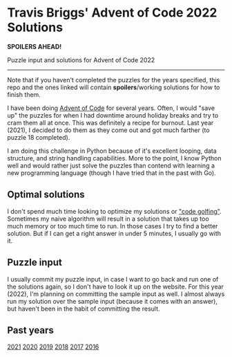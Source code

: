 # Travis Briggs' Advent of Code 2022 Solutions

**SPOILERS AHEAD!**

Puzzle input and solutions for Advent of Code 2022

---

Note that if you haven't completed the puzzles for the years specified, this
repo and the ones linked will contain **spoilers**/working solutions for how to
finish them.

I have been doing [Advent of Code](https://adventofcode.com) for several years.
Often, I would "save up" the puzzles for when I had downtime around holiday
breaks and try to cram them all at once. This was definitely a recipe for
burnout. Last year (2021), I decided to do them as they come out and got much
farther (to puzzle 18 completed).

I am doing this challenge in Python because of it's excellent looping, data
structure, and string handling capabilities. More to the point, I know Python
well and would rather just solve the puzzles than contend with learning a new
programming language (though I have tried that in the past with Go).

## Optimal solutions

I don't spend much time looking to optimize my solutions or ["code
golfing"](https://code.golf/). Sometimes my naive algorithm will result in a
solution that takes up too much memory or too much time to run. In those cases I
try to find a better solution. But if I can get a right answer in under 5
minutes, I usually go with it.

## Puzzle input

I usually commit my puzzle input, in case I want to go back and run one of the
solutions again, so I don't have to look it up on the website. For this year
(2022), I'm planning on committing the sample input as well. I almost always run
my solution over the sample input (because it comes with an answer), but haven't
been in the habit of committing the result.

## Past years

[2021](https://github.com/audiodude/advent2021)
[2020](https://github.com/audiodude/advent2020)
[2019](https://github.com/audiodude/advent2019)
[2018](https://github.com/audiodude/advent2018)
[2017](https://github.com/audiodude/advent2017)
[2016](https://github.com/audiodude/advent2016)
